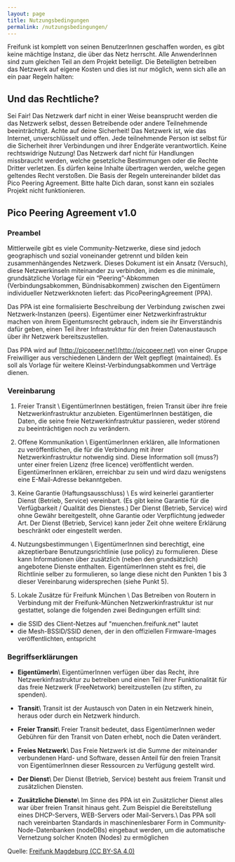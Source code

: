 ```yaml
---
layout: page
title: Nutzungsbedingungen
permalink: /nutzungsbedingungen/
---
```


Freifunk ist komplett von seinen BenutzerInnen geschaffen worden, es gibt keine mächtige Instanz, die über das Netz herrscht. Alle AnwenderInnen sind zum gleichen Teil an dem Projekt beteiligt. Die Beteiligten betreiben das Netzwerk auf eigene Kosten und dies ist nur möglich, wenn sich alle an ein paar Regeln halten:

## Und das Rechtliche?

Sei Fair!
Das Netzwerk darf nicht in einer Weise beansprucht werden die das Netzwerk selbst, dessen Betreibende oder andere Teilnehmende beeinträchtigt.
Achte auf deine Sicherheit!
Das Netzwerk ist, wie das Internet, unverschlüsselt und offen. Jede teilnehmende Person ist selbst für die Sicherheit ihrer Verbindungen und ihrer Endgeräte verantwortlich.
Keine rechtswidrige Nutzung!
Das Netzwerk darf nicht für Handlungen missbraucht werden, welche gesetzliche Bestimmungen oder die Rechte Dritter verletzen. Es dürfen keine Inhalte übertragen werden, welche gegen geltendes Recht verstoßen.
Die Basis der Regeln untereinander bildet das Pico Peering Agreement. Bitte halte Dich daran, sonst kann ein soziales Projekt nicht funktionieren.

## Pico Peering Agreement v1.0

### Preambel

Mittlerweile gibt es viele Community-Netzwerke, diese sind jedoch geographisch und sozial voneinander getrennt und bilden kein zusammenhängendes Netzwerk. Dieses Dokument ist ein Ansatz (Versuch), diese Netzwerkinseln miteinander zu verbinden, indem es die minimale, grundsätzliche Vorlage für ein “Peering”-Abkommen (Verbindungsabkommen, Bündnisabkommen) zwischen den Eigentümern individueller Netzwerkknoten liefert: das PicoPeeringAgreement (PPA).

Das PPA ist eine formalisierte Beschreibung der Verbindung zwischen zwei Netzwerk-Instanzen (peers). Eigentümer einer Netzwerkinfrastruktur machen von ihrem Eigentumsrecht gebrauch, indem sie ihr Einverständnis dafür geben, einen Teil ihrer Infrastruktur für den freien Datenaustausch über ihr Netzwerk bereitszustellen.

Das PPA wird auf [http://picopeer.net](http://picopeer.net) von einer Gruppe Freiwilliger aus verschiedenen Ländern der Welt gepflegt (maintained). Es soll als Vorlage für weitere Kleinst-Verbindungsabkommen und Verträge dienen.

### Vereinbarung

1. Freier Transit \\
EigentümerInnen bestätigen, freien Transit über ihre freie Netzwerkinfrastruktur anzubieten.
EigentümerInnen bestätigen, die Daten, die seine freie Netzwerkinfrastruktur passieren, weder störend zu beeinträchtigen noch zu verändern.

2. Offene Kommunikation \\
EigentümerInnen erklären, alle Informationen zu veröffentlichen, die für die Verbindung mit ihrer Netzwerkinfrastruktur notwendig sind.
Diese Information soll (muss?) unter einer freien Lizenz (free licence) veröffentlicht werden.
EigentümerInnen erklären, erreichbar zu sein und wird dazu wenigstens eine E-Mail-Adresse bekanntgeben.

3. Keine Garantie (Haftungsausschluss) \\
Es wird keinerlei garantierter Dienst (Betrieb, Service) vereinbart. (Es gibt keine Garantie für die Verfügbarkeit / Qualität des Dienstes.)
Der Dienst (Betrieb, Service) wird ohne Gewähr bereitgestellt, ohne Garantie oder Verpflichtung jedweder Art.
Der Dienst (Betrieb, Service) kann jeder Zeit ohne weitere Erklärung beschränkt oder eingestellt werden.

4. Nutzungsbestimmungen \\
EigentümerInnen sind berechtigt, eine akzeptierbare Benutzungsrichtlinie (use policy) zu formulieren.
Diese kann Informationen über zusätzlich (neben den grundsätzlich) angebotene Dienste enthalten.
EigentümerInnen steht es frei, die Richtlinie selber zu formulieren, so lange diese nicht den Punkten 1 bis 3 dieser Vereinbarung widersprechen (siehe Punkt 5).

5. Lokale Zusätze für Freifunk München \\
Das Betreiben von Routern in Verbindung mit der Freifunk-München Netzwerkinfrastruktur ist nur gestattet, solange die folgenden zwei Bedingungen erfüllt sind:
 * die SSID des Client-Netzes auf "muenchen.freifunk.net" lautet
 * die Mesh-BSSID/SSID denen, der in den offiziellen Firmware-Images veröffentlichten, entspricht

### Begriffserklärungen

* **EigentümerIn**\\
EigentümerInnen verfügen über das Recht, ihre Netzwerkinfrastruktur zu betreiben und einen Teil ihrer Funktionalität für das freie Netzwerk (FreeNetwork) bereitzustellen (zu stiften, zu spenden).

* **Transit**\\
Transit ist der Austausch von Daten in ein Netzwerk hinein, heraus oder durch ein Netzwerk hindurch.

* **Freier Transit**\\
Freier Transit bedeutet, dass EigentümerInnen weder Gebühren für den Transit von Daten erhebt, noch die Daten verändert.

* **Freies Netzwerk**\\
Das Freie Netzwerk ist die Summe der miteinander verbundenen Hard- und Software, dessen Anteil für den freien Transit von EigentümerInnen dieser Ressourcen zu Verfügung gestellt wird.

* **Der Dienst**\\
Der Dienst (Betrieb, Service) besteht aus freiem Transit und zusätzlichen Diensten.

* **Zusätzliche Dienste**\\
Im Sinne des PPA ist ein Zusätzlicher Dienst alles war über freien Transit hinaus geht. Zum Beispiel die Bereitstellung eines DHCP-Servers, WEB-Servers oder Mail-Servers.\\
Das PPA soll nach vereinbarten Standards in maschinenlesbarer Form in Community-Node-Datenbanken (nodeDBs) eingebaut werden, um die automatische Vernetzung solcher Knoten (Nodes) zu ermöglichen


Quelle: [Freifunk Magdeburg (CC BY-SA 4.0)](http://md.freifunk.net)
